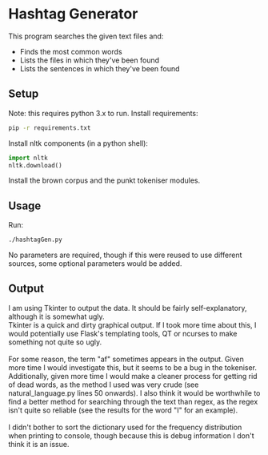 # Hashtag Generator
This program searches the given text files and:
- Finds the most common words
- Lists the files in which they've been found
- Lists the sentences in which they've been found

## Setup
Note: this requires python 3.x to run.
Install requirements:
```bash
pip -r requirements.txt
```

Install nltk components (in a python shell):
```python
import nltk
nltk.download()
```
Install the brown corpus and the punkt tokeniser modules.

## Usage
Run:
```bash
./hashtagGen.py
```
No parameters are required, though if this were reused to use different sources, some optional parameters would be
added.

## Output
I am using Tkinter to output the data. It should be fairly self-explanatory, although it is somewhat ugly.<br>
Tkinter is a quick and dirty graphical output. If I took more time about this, I would potentially use Flask's
templating tools, QT or ncurses to make something not quite so ugly.<br><br>
For some reason, the term "af" sometimes appears in the output. Given more time I would investigate this, but it seems
to be a bug in the tokeniser. Additionally, given more time I would make a cleaner process for getting rid of dead
words, as the method I used was very crude (see natural_language.py lines 50 onwards). I also think it would be 
worthwhile to find a better method for searching through the text than regex, as the regex isn't quite so reliable (see
the results for the word "I" for an example).<br><br>
I didn't bother to sort the dictionary used for the frequency distribution when printing to console, though because this
is debug information I don't think it is an issue.
